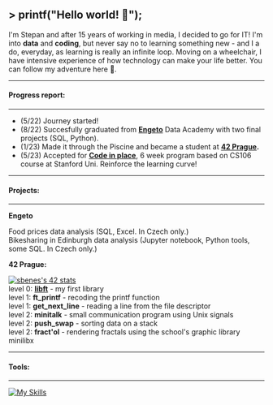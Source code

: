 ## > printf("Hello world! 👋");

I'm Stepan and after 15 years of working in media, I decided to go for IT! I'm into **data** and **coding**, but never say no to learning something new - and I a do, everyday, as learning is really an infinite loop. Moving on a wheelchair, I have intensive experience of how technology can make your life better. You can follow my adventure here 💪.

---
#### Progress report:
---
- (5/22) Journey started!
- (8/22) Succesfully graduated from **[Engeto](https://engeto.cz)** Data Academy with two final projects (SQL, Python).  
- (1/23) Made it through the Piscine and became a student at **[42 Prague](https://42prague.com).**  
- (5/23) Accepted for **[Code in place](https://codeinplace.stanford.edu)**, 6 week program based on CS106 course at Stanford Uni. Reinforce the learning curve!

---
#### Projects:
---
**Engeto**

Food prices data analysis (SQL, Excel. In Czech only.)  
Bikesharing in Edinburgh data analysis (Jupyter notebook, Python tools, some SQL. In Czech only.)

**42 Prague:**  

[![sbenes's 42 stats](https://badge42.vercel.app/api/v2/clhxhut3v002508l6ma7ao1xq/stats?cursusId=21&coalitionId=314)](https://github.com/JaeSeoKim/badge42)  
level 0: **[libft](https://github.com/birkofcz/42__libft)** - my first library   
level 1: **ft_printf** - recoding the printf function  
level 1: **get_next_line** - reading a line from the file descriptor  
level 2: **minitalk** - small communication program using Unix signals  
level 2: **push_swap** - sorting data on a stack  
level 2: **fract'ol** - rendering fractals using the school's graphic library minilibx  

---
#### Tools:
---
[![My Skills](https://skillicons.dev/icons?i=vscode,github,c,py)](https://skillicons.dev)
> 



<!--
**birkofcz/birkofcz** is a ✨ _special_ ✨ repository because its `README.md` (this file) appears on your GitHub profile.

Here are some ideas to get you started:

- 🔭 I’m currently working on ...
- 🌱 I’m currently learning ...
- 👯 I’m looking to collaborate on ...
- 🤔 I’m looking for help with ...
- 💬 Ask me about ...
- 📫 How to reach me: ...
- 😄 Pronouns: ...
- ⚡ Fun fact: ...
-->


